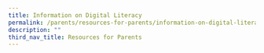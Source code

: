 ```yaml
---
title: Information on Digital Literacy
permalink: /parents/resources-for-parents/information-on-digital-literacy/
description: ""
third_nav_title: Resources for Parents
---
```

